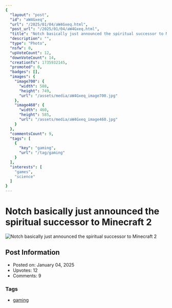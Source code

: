```yaml
---
{
  "layout": "post",
  "id": "aW4Gxeq",
  "url": "/2025/01/04/aW4Gxeq.html",
  "post_url": "/2025/01/04/aW4Gxeq.html",
  "title": "Notch basically just announced the spiritual successor to Minecraft 2",
  "description": "",
  "type": "Photo",
  "nsfw": 0,
  "upVoteCount": 12,
  "downVoteCount": 14,
  "creationTs": 1735932145,
  "promoted": 0,
  "badges": [],
  "images": {
    "image700": {
      "width": 588,
      "height": 749,
      "url": "/assets/media/aW4Gxeq_image700.jpg"
    },
    "image460": {
      "width": 460,
      "height": 585,
      "url": "/assets/media/aW4Gxeq_image460.jpg"
    }
  },
  "commentsCount": 9,
  "tags": [
    {
      "key": "gaming",
      "url": "/tag/gaming"
    }
  ],
  "interests": [
    "games",
    "science"
  ]
}
---
```


# Notch basically just announced the spiritual successor to Minecraft 2

![Notch basically just announced the spiritual successor to Minecraft 2](/assets/media/aW4Gxeq_image700.jpg)

## Post Information

- Posted on: January 04, 2025
- Upvotes: 12
- Comments: 9

### Tags

- [gaming](/tag/gaming)
